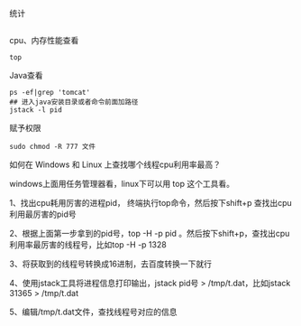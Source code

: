 统计

```shell

```

cpu、内存性能查看

```shell
top
```

Java查看

```shell
ps -ef|grep 'tomcat'
## 进入java安装目录或者命令前面加路径
jstack -l pid
```

赋予权限

```shell
sudo chmod -R 777 文件
```



如何在 Windows 和 Linux 上查找哪个线程cpu利用率最高？

windows上面用任务管理器看，linux下可以用 top 这个工具看。

1、找出cpu耗用厉害的进程pid， 终端执行top命令，然后按下shift+p 查找出cpu利用最厉害的pid号

2、根据上面第一步拿到的pid号，top -H -p pid 。然后按下shift+p，查找出cpu利用率最厉害的线程号，比如top -H -p 1328

3、将获取到的线程号转换成16进制，去百度转换一下就行

4、使用jstack工具将进程信息打印输出，jstack pid号 > /tmp/t.dat，比如jstack 31365 > /tmp/t.dat

5、编辑/tmp/t.dat文件，查找线程号对应的信息

